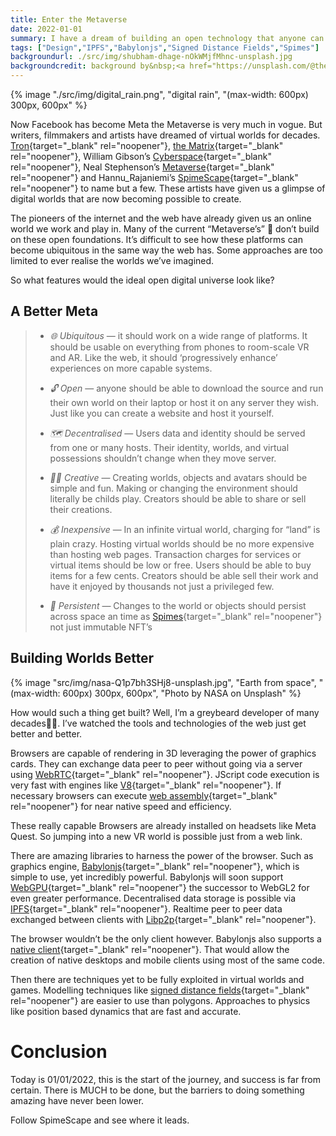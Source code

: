```yaml
---
title: Enter the Metaverse
date: 2022-01-01
summary: I have a dream of building an open technology that anyone can use to build virtual worlds. Worlds they can create and share as easily as creating a web page.
tags: ["Design","IPFS","Babylonjs","Signed Distance Fields","Spimes"]
backgroundurl: ./src/img/shubham-dhage-nOkWMjfMhnc-unsplash.jpg
backgroundcredit: background by&nbsp;<a href="https://unsplash.com/@theshubhamdhage?utm_source=unsplash&utm_medium=referral&utm_content=creditCopyText">Shubham Dhage</a>&nbsp;on&nbsp;<a href="https://unsplash.com/@theshubhamdhage?utm_source=unsplash&utm_medium=referral&utm_content=creditCopyText">Unsplash</a>
---
```


{% image "./src/img/digital_rain.png", "digital rain", "(max-width: 600px) 300px, 600px" %}

Now Facebook has become Meta the Metaverse is very much in vogue. But writers, filmmakers and artists have dreamed of virtual worlds for decades. [Tron](https://www.imdb.com/title/tt0084827/){target="_blank" rel="noopener"}, [the Matrix](https://www.imdb.com/title/tt0133093/?ref_=fn_al_tt_1){target="_blank" rel="noopener"}, William Gibson’s [Cyberspace](https://en.wikipedia.org/wiki/Burning_Chrome){target="_blank" rel="noopener"}, Neal Stephenson’s [Metaverse](https://en.wikipedia.org/wiki/Snow_Crash){target="_blank" rel="noopener"} and Hannu_Rajaniemi’s [SpimeScape](https://www.karangill.com/glossary-quantum-thief-fractal-prince-jean-le-flambeur/#Spimescape){target="_blank" rel="noopener"} to name but a few. These artists have given us a glimpse of digital worlds that are now becoming possible to create.

The pioneers of the internet and the web have already given us an online world we work and play in. Many of the current “Metaverse’s” 🤨 don’t build on these open foundations. It’s difficult to see how these platforms can become ubiquitous in the same way the web has. Some approaches are too limited to ever realise the worlds we’ve imagined.

So what features would the ideal open digital universe look like?

## A Better Meta

> * *🌐 Ubiquitous* — it should work on a wide range of platforms. It should be usable on everything from phones to room-scale VR and AR. Like the web, it should ‘progressively enhance’ experiences on more capable systems.
> 
> * *🔓 Open* — anyone should be able to download the source and run their own world on their laptop or host it on any server they wish. Just like you can create a website and host it yourself.
> 
> * *🗺 Decentralised* — Users data and identity should be served from one or many hosts. Their identity, worlds, and virtual possessions shouldn’t change when they move server.
> 
> * *👩‍🎨 Creative* — Creating worlds, objects and avatars should be simple and fun. Making or changing the environment should literally be childs play. Creators should be able to share or sell their creations.
> 
> * *💰 Inexpensive* — In an infinite virtual world, charging for “land” is plain crazy. Hosting virtual worlds should be no more expensive than hosting web pages. Transaction charges for services or virtual items should be low or free. Users should be able to buy items for a few cents. Creators should be able sell their work and have it enjoyed by thousands not just a privileged few.
> 
> * *💫 Persistent* — Changes to the world or objects should persist across space an time as [Spimes](https://en.wikipedia.org/wiki/Spime){target="_blank" rel="noopener"} not just immutable NFT’s

## Building Worlds Better

{% image "src/img/nasa-Q1p7bh3SHj8-unsplash.jpg", "Earth from space", "(max-width: 600px) 300px, 600px", "Photo by NASA on Unsplash" %}

How would such a thing get built? Well, I’m a greybeard developer of many decades🧙‍♂️. I’ve watched the tools and technologies of the web just get better and better.

Browsers are capable of rendering in 3D leveraging the power of graphics cards. They can exchange data peer to peer without going via a server using [WebRTC](https://webrtc.org/){target="_blank" rel="noopener"}. JScript code execution is very fast with engines like [V8](https://en.wikipedia.org/wiki/V8_(JavaScript_engine)){target="_blank" rel="noopener"}. If necessary browsers can execute [web assembly](https://webassembly.org/){target="_blank" rel="noopener"} for near native speed and efficiency.

These really capable Browsers are already installed on headsets like Meta Quest. So jumping into a new VR world is possible just from a web link.

There are amazing libraries to harness the power of the browser. Such as graphics engine, [Babylonjs](https://www.babylonjs.com/){target="_blank" rel="noopener"}, which is simple to use, yet incredibly powerful. Babylonjs will soon support [WebGPU](https://www.youtube.com/watch?v=A2FxeEl4nWw){target="_blank" rel="noopener"} the successor to WebGL2 for even greater performance. Decentralised data storage is possible via [IPFS](https://ipfs.io/){target="_blank" rel="noopener"}. Realtime peer to peer data exchanged between clients with [Libp2p](https://libp2p.io/){target="_blank" rel="noopener"}.

The browser wouldn’t be the only client however. Babylonjs also supports a [native client](https://www.babylonjs.com/native/){target="_blank" rel="noopener"}. That would allow the creation of native desktops and mobile clients using most of the same code.

Then there are techniques yet to be fully exploited in virtual worlds and games. Modelling techniques like [signed distance fields](https://www.shadertoy.com/view/WsSBzh){target="_blank" rel="noopener"} are easier to use than polygons. Approaches to physics like position based dynamics that are fast and accurate.

# Conclusion

Today is 01/01/2022, this is the start of the journey, and success is far from certain. There is MUCH to be done, but the barriers to doing something amazing have never been lower.

Follow SpimeScape and see where it leads.
